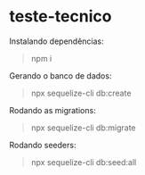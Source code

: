 # teste-tecnico

Instalando dependências:

>npm i


Gerando o banco de dados:

>npx sequelize-cli db:create


Rodando as migrations:

>npx sequelize-cli db:migrate


Rodando seeders:

>npx sequelize-cli db:seed:all
